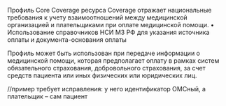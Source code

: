 Профиль Core Coverage ресурса Coverage отражает национальные требования к учету взаимоотношений между медицинской организацией и плательщиками при оплате медицинской помощи.
•	Использование справочников НСИ МЗ РФ для указания источника оплаты и документа-основания оплаты

Профиль может быть использован при передаче информации о медицинской помощи, которая предполагает оплату в рамках систем обязательного страхования, добровольного страхования, за счет средств пациента или иных физических или юридических лиц.

//пример требует исправления: у него идентификатор ОМСный, а плательщик – сам пациент
